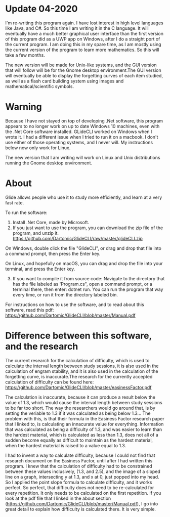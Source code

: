 # Update 04-2020
I'm re-writing this program again. I have lost interest in high level languages like Java, and C#. So this time I am writing it in the C language. It will eventually have a much better graphical user interface than the first version of this program did as a UWP app on Windows, after I do a straight port of the current program. I am doing this in my spare time, as I am mostly using the current version of the program to learn more mathematics. So this will take a few months.

The new version will be made for Unix-like systems, and the GUI version that will follow will be for the Gnome desktop environment.The GUI version will eventually be able to display the forgetting curves of each item studied, as well as a flash card building system using images and mathematical/scientific symbols.

# Warning
Because I have not stayed on top of developing .Net software, this program appears to no longer work on up to date Windows 10 machines, even with the .Net Core software installed. GLideCLI worked on Windows when I wrote it. I had a different issue when I tried to run it on a macbook. I don't use either of those operating systems, and I never will. My instructions below now only work for Linux. 

The new version that I am writing will work on Linux and Unix distributions running the Gnome desktop environment.

# About
Glide allows people who use it to study more efficiently, and learn at a very fast rate. 

To run the software:
1) Install .Net Core, made by Microsoft. 
2) If you just want to use the program, you can download the zip file of the program, and unzip it. https://github.com/Dartomic/GlideCLI/raw/master/glideCLI.zip

On Windows, double click the file "GlideCLI", or drag and drop that file into a command prompt, then press the Enter key. 

On Linux, and hopefully on macOS, you can drag and drop the file into your terminal, and press the Enter key.

3) If you want to compile it from source code: 
Navigate to the directory that has the file labeled as 'Program.cs", open a command prompt, or a terminal there, then enter: dotnet run. You can run the program that way every time, or run it from the directory labeled bin.

For instructions on how to use the software, and to read about this software, read this pdf: https://github.com/Dartomic/GlideCLI/blob/master/Manual.pdf


# Difference between this software, and the research
The current research for the calculation of difficulty, which is used to calculate the interval length between study sessions, it is also used in the calculation of engram stability, and it is also used in the calculation of the forgetting curve, is inaccurate.The research for the currently accepted calculation of difficulty can be found here: https://github.com/Dartomic/GlideCLI/blob/master/easinessFactor.pdf

The calculation is inaccurate, because it can produce a result below the value of 1.3, which would cause the interval length between study sessions to be far too short. The way the researchers would go around that, is by setting the veriable to 1.3 if it was calculated as being below 1.3... The problem with this, is that their formula in the Easiness Factor research paper that I linked to, is calculating an innacurate value for everything. Information that was calculated as being a difficulty of 1.3, and was easier to learn than the hardest material, which is calculated as less than 1.3, does not all of a sudden become equally as difficult to maintain as the hardest material, when the hardest material is raised to a value equal to 1.3. 

I had to invent a way to calculate difficulty, because I could not find that research document on the Easiness Factor, until after I had written this program. I knew that the calculation of difficulty had to be constrained between these values inclusively, (1.3, and 2.5), and the image of a sloped line on a graph, intersecting y at 1.3, and x at 0, just popped into my head. So I applied the point slope formula to calculate difficulty, and it works perfect. So perfect, that difficulty does not need to be re-calculated for every repetition. It only needs to be calculated on the first repetition. If you look at the pdf file that I linked in the about section (https://github.com/Dartomic/GlideCLI/blob/master/Manual.pdf), I go into great detail to explain how difficulty is calculated there. It is very simple.
